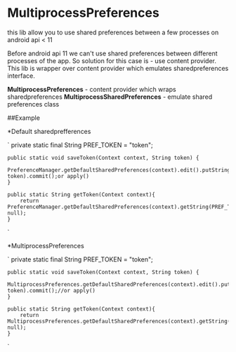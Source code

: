 MultiprocessPreferences
=======================

this lib allow you to use shared preferences between a few processes on android  api &lt; 11

Before android api 11 we can't use shared preferences between different processes of the app. 
So solution for this case is - use content provider. This lib is wrapper over content provider which emulates sharedpreferences interface.  

  

**MultiprocessPreferences** - content provider which wraps sharedpreferences 
**MultiprocessSharedPreferences** - emulate shared preferences class

##Example

*Default sharedprefferences  

`
	private static final String PREF_TOKEN = "token";
	
	public static void saveToken(Context context, String token) {
		PreferenceManager.getDefaultSharedPreferences(context).edit().putString(PREF_TOKEN, token).commit();or apply()
	}
	
	public static String getToken(Context context){
		return PreferenceManager.getDefaultSharedPreferences(context).getString(PREF_TOKEN, null);
	}

`

*MultiprocessPreferences

`
	private static final String PREF_TOKEN = "token";
	
	public static void saveToken(Context context, String token) {
		MultiprocessPreferences.getDefaultSharedPreferences(context).edit().putString(PREF_TOKEN, token).commit();//or apply()
	}
	
	public static String getToken(Context context){
		return MultiprocessPreferences.getDefaultSharedPreferences(context).getString(PREF_TOKEN, null);
	}
`